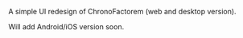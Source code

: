 A simple UI redesign of ChronoFactorem (web and desktop version).

Will add Android/iOS version soon.
